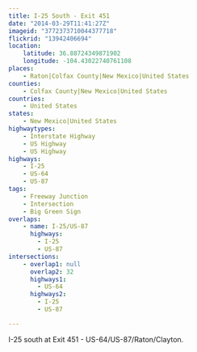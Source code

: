 ```yaml
---
title: I-25 South - Exit 451
date: "2014-03-29T11:41:27Z"
imageid: "3772373710044377718"
flickrid: "13942406694"
location:
    latitude: 36.88724349871902
    longitude: -104.43022740761108
places:
    - Raton|Colfax County|New Mexico|United States
counties:
    - Colfax County|New Mexico|United States
countries:
    - United States
states:
    - New Mexico|United States
highwaytypes:
    - Interstate Highway
    - US Highway
    - US Highway
highways:
    - I-25
    - US-64
    - US-87
tags:
    - Freeway Junction
    - Intersection
    - Big Green Sign
overlaps:
    - name: I-25/US-87
      highways:
        - I-25
        - US-87
intersections:
    - overlap1: null
      overlap2: 32
      highways1:
        - US-64
      highways2:
        - I-25
        - US-87

---
```

I-25 south at Exit 451 - US-64/US-87/Raton/Clayton.